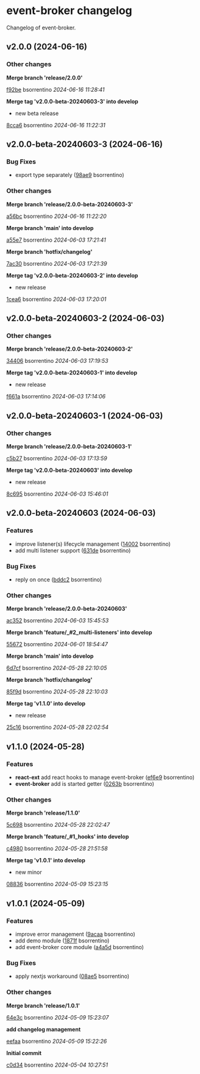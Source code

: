 # event-broker changelog

Changelog of event-broker.

## v2.0.0 (2024-06-16)

### Other changes

**Merge branch 'release/2.0.0'**


[f92be](https://github.com/visual-agent-studio/event-broker/commit/f92be517e5b6ccf) bsorrentino *2024-06-16 11:28:41*

**Merge tag 'v2.0.0-beta-20240603-3' into develop**

* new beta release 

[8cca6](https://github.com/visual-agent-studio/event-broker/commit/8cca6b960336c3d) bsorrentino *2024-06-16 11:22:31*


## v2.0.0-beta-20240603-3 (2024-06-16)

### Bug Fixes

-  export type separately ([98ae9](https://github.com/visual-agent-studio/event-broker/commit/98ae9d4cd0b2fc1) bsorrentino)  

### Other changes

**Merge branch 'release/2.0.0-beta-20240603-3'**


[a56bc](https://github.com/visual-agent-studio/event-broker/commit/a56bcb16d58262b) bsorrentino *2024-06-16 11:22:20*

**Merge branch 'main' into develop**


[a55e7](https://github.com/visual-agent-studio/event-broker/commit/a55e7f228c051ca) bsorrentino *2024-06-03 17:21:41*

**Merge branch 'hotfix/changelog'**


[7ac30](https://github.com/visual-agent-studio/event-broker/commit/7ac30993e06c582) bsorrentino *2024-06-03 17:21:39*

**Merge tag 'v2.0.0-beta-20240603-2' into develop**

* new release 

[1cea6](https://github.com/visual-agent-studio/event-broker/commit/1cea6fae7da28b1) bsorrentino *2024-06-03 17:20:01*


## v2.0.0-beta-20240603-2 (2024-06-03)

### Other changes

**Merge branch 'release/2.0.0-beta-20240603-2'**


[34406](https://github.com/visual-agent-studio/event-broker/commit/344069378d8adc4) bsorrentino *2024-06-03 17:19:53*

**Merge tag 'v2.0.0-beta-20240603-1' into develop**

* new release 

[f661a](https://github.com/visual-agent-studio/event-broker/commit/f661a8e64de4418) bsorrentino *2024-06-03 17:14:06*


## v2.0.0-beta-20240603-1 (2024-06-03)

### Other changes

**Merge branch 'release/2.0.0-beta-20240603-1'**


[c5b27](https://github.com/visual-agent-studio/event-broker/commit/c5b27936a3fdbac) bsorrentino *2024-06-03 17:13:59*

**Merge tag 'v2.0.0-beta-20240603' into develop**

* new release 

[8c695](https://github.com/visual-agent-studio/event-broker/commit/8c695bfff4c51c7) bsorrentino *2024-06-03 15:46:01*


## v2.0.0-beta-20240603 (2024-06-03)

### Features

-  improve listener(s) lifecycle management ([14002](https://github.com/visual-agent-studio/event-broker/commit/14002c7dab43eea) bsorrentino)  
-  add multi listener support ([631de](https://github.com/visual-agent-studio/event-broker/commit/631de0a5fcb22be) bsorrentino)  

### Bug Fixes

-  reply on once ([bddc2](https://github.com/visual-agent-studio/event-broker/commit/bddc2f3719a5490) bsorrentino)  

### Other changes

**Merge branch 'release/2.0.0-beta-20240603'**


[ac352](https://github.com/visual-agent-studio/event-broker/commit/ac352cc48cf14a5) bsorrentino *2024-06-03 15:45:53*

**Merge branch 'feature/_#2_multi-listeners' into develop**


[55672](https://github.com/visual-agent-studio/event-broker/commit/556726d5ce87f0f) bsorrentino *2024-06-01 18:54:47*

**Merge branch 'main' into develop**


[6d7cf](https://github.com/visual-agent-studio/event-broker/commit/6d7cfdbfce5068b) bsorrentino *2024-05-28 22:10:05*

**Merge branch 'hotfix/changelog'**


[85f9d](https://github.com/visual-agent-studio/event-broker/commit/85f9d79fe6febc0) bsorrentino *2024-05-28 22:10:03*

**Merge tag 'v1.1.0' into develop**

* new release 

[25c16](https://github.com/visual-agent-studio/event-broker/commit/25c16b5f2f6cab8) bsorrentino *2024-05-28 22:02:54*


## v1.1.0 (2024-05-28)

### Features

-  **react-ext**  add react hooks to manage event-broker ([ef6e9](https://github.com/visual-agent-studio/event-broker/commit/ef6e98f9ad13861) bsorrentino)  
-  **event-broker**  add is started getter ([0263b](https://github.com/visual-agent-studio/event-broker/commit/0263b52951364b0) bsorrentino)  

### Other changes

**Merge branch 'release/1.1.0'**


[5c698](https://github.com/visual-agent-studio/event-broker/commit/5c698eb6984183f) bsorrentino *2024-05-28 22:02:47*

**Merge branch 'feature/_#1_hooks' into develop**


[c4980](https://github.com/visual-agent-studio/event-broker/commit/c4980d128116737) bsorrentino *2024-05-28 21:51:58*

**Merge tag 'v1.0.1' into develop**

* new minor 

[08836](https://github.com/visual-agent-studio/event-broker/commit/08836de109a37f7) bsorrentino *2024-05-09 15:23:15*


## v1.0.1 (2024-05-09)

### Features

-  improve error management ([9acaa](https://github.com/visual-agent-studio/event-broker/commit/9acaaaea48d32d0) bsorrentino)  
-  add demo module ([1871f](https://github.com/visual-agent-studio/event-broker/commit/1871fc2585089d3) bsorrentino)  
-  add event-broker core module ([a4a5d](https://github.com/visual-agent-studio/event-broker/commit/a4a5d461e04bf40) bsorrentino)  

### Bug Fixes

-  apply nextjs workaround ([08ae5](https://github.com/visual-agent-studio/event-broker/commit/08ae526aa5fd127) bsorrentino)  

### Other changes

**Merge branch 'release/1.0.1'**


[64e3c](https://github.com/visual-agent-studio/event-broker/commit/64e3c6080f1bc9e) bsorrentino *2024-05-09 15:23:07*

**add changelog management**


[eefaa](https://github.com/visual-agent-studio/event-broker/commit/eefaabc497f3272) bsorrentino *2024-05-09 15:22:26*

**Initial commit**


[c0d34](https://github.com/visual-agent-studio/event-broker/commit/c0d345faeb95735) bsorrentino *2024-05-04 10:27:51*


